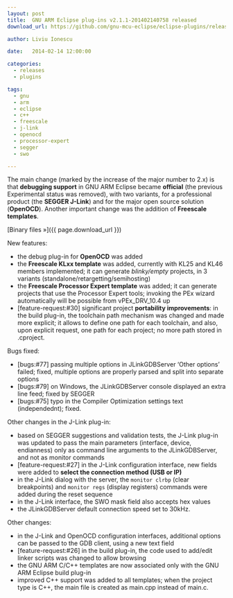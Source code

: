 ```yaml
---
layout: post
title:  GNU ARM Eclipse plug-ins v2.1.1-201402140758 released
download_url: https://github.com/gnu-mcu-eclipse/eclipse-plugins/releases/tag/v2.1.1-201402140758

author: Liviu Ionescu

date:   2014-02-14 12:00:00

categories:
  - releases
  - plugins

tags:
  - gnu
  - arm
  - eclipse
  - c++
  - freescale
  - j-link
  - openocd
  - processor-expert
  - segger
  - swo

---
```


The main change (marked by the increase of the major number to 2.x) is that **debugging support** in GNU ARM Eclipse became **official** (the previous Experimental status was removed), with two variants, for a professional product (the **SEGGER J-Link**) and for the major open source solution (**OpenOCD**). Another important change was the addition of **Freescale templates**.

[Binary files »]({{ page.download_url }})

New features:

* the debug plug-in for **OpenOCD** was added
* the **Freescale KLxx template** was added, currently with KL25 and KL46 members implemented; it can generate _blinky/empty_ projects, in 3 variants (standalone/retargetting/semihosting)
* the **Freescale Processor Expert template** was added; it can generate projects that use the Processor Expert tools; invoking the PEx wizard automatically will be possible from vPEx_DRV_10.4 up
* [feature-request:#30] significant project **portability improvements**: in the build plug-in, the toolchain path mechanism was changed and made more explicit; it allows to define one path for each toolchain, and also, upon explicit request, one path for each project; no more path stored in .cproject.

Bugs fixed:

* [bugs:#77] passing multiple options in JLinkGDBServer ‘Other options’ failed; fixed, multiple options are properly parsed and split into separate options
* [bugs:#79] on Windows, the JLinkGDBServer console displayed an extra line feed; fixed by SEGGER
* [bugs:#75] typo in the Compiler Optimization settings text (independednt); fixed.

Other changes in the J-Link plug-in:

* based on SEGGER suggestions and validation tests, the J-Link plug-in was updated to pass the main parameters (interface, device, endianness) only as command line arguments to the JLinkGDBServer, and not as monitor commands
* [feature-request:#27] in the J-Link configuration interface, new fields were added to **select the connection method (USB or IP)**
* in the J-Link dialog with the server, the `monitor clrbp` (clear breakpoints) and `monitor regs` (display registers) commands were added during the reset sequence
* in the J-Link interface, the SWO mask field also accepts hex values
* the JLinkGDBServer default connection speed set to 30kHz.

Other changes:

* in the J-Link and OpenOCD configuration interfaces, additional options can be passed to the GDB client, using a new text field
* [feature-request:#26] in the build plug-in, the code used to add/edit linker scripts was changed to allow browsing
* the GNU ARM C/C++ templates are now associated only with the GNU ARM Eclipse build plug-in
* improved C++ support was added to all templates; when the project type is C++, the main file is created as main.cpp instead of main.c.
